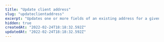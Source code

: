 ```yaml
---
title: "Update client address"
slug: "updateclientaddress"
excerpt: "Updates one or more fields of an existing address for a given client profile."
hidden: true
createdAt: "2022-02-24T18:18:32.592Z"
updatedAt: "2022-02-24T18:18:32.592Z"
---
```

